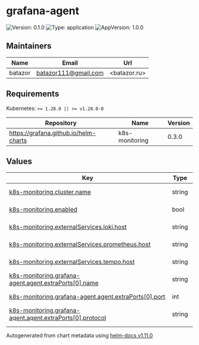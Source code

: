 # grafana-agent

![Version: 0.1.0](https://img.shields.io/badge/Version-0.1.0-informational?style=flat-square) ![Type: application](https://img.shields.io/badge/Type-application-informational?style=flat-square) ![AppVersion: 1.0.0](https://img.shields.io/badge/AppVersion-1.0.0-informational?style=flat-square)

## Maintainers

| Name | Email | Url |
| ---- | ------ | --- |
| batazor | <batazor111@gmail.com> | <batazor.ru> |

## Requirements

Kubernetes: `>= 1.28.0 || >= v1.28.0-0`

| Repository | Name | Version |
|------------|------|---------|
| https://grafana.github.io/helm-charts | k8s-monitoring | 0.3.0 |

## Values

<table height="400px" >
	<thead>
		<th>Key</th>
		<th>Type</th>
		<th>Default</th>
		<th>Description</th>
	</thead>
	<tbody>
		<tr>
			<td id="k8s-monitoring--cluster--name"><a href="./values.yaml#L12">k8s-monitoring.cluster.name</a></td>
			<td>
string
</td>
			<td>
				<div style="max-width: 300px;">
<pre lang="json">
"ShortLink"
</pre>
</div>
			</td>
			<td></td>
		</tr>
		<tr>
			<td id="k8s-monitoring--enabled"><a href="./values.yaml#L6">k8s-monitoring.enabled</a></td>
			<td>
bool
</td>
			<td>
				<div style="max-width: 300px;">
<pre lang="json">
true
</pre>
</div>
			</td>
			<td></td>
		</tr>
		<tr>
			<td id="k8s-monitoring--externalServices--loki--host"><a href="./values.yaml#L17">k8s-monitoring.externalServices.loki.host</a></td>
			<td>
string
</td>
			<td>
				<div style="max-width: 300px;">
<pre lang="json">
"https://logs-prod-012.grafana.net"
</pre>
</div>
			</td>
			<td></td>
		</tr>
		<tr>
			<td id="k8s-monitoring--externalServices--prometheus--host"><a href="./values.yaml#L15">k8s-monitoring.externalServices.prometheus.host</a></td>
			<td>
string
</td>
			<td>
				<div style="max-width: 300px;">
<pre lang="json">
"https://prometheus-prod-24-prod-eu-west-2.grafana.net"
</pre>
</div>
			</td>
			<td></td>
		</tr>
		<tr>
			<td id="k8s-monitoring--externalServices--tempo--host"><a href="./values.yaml#L19">k8s-monitoring.externalServices.tempo.host</a></td>
			<td>
string
</td>
			<td>
				<div style="max-width: 300px;">
<pre lang="json">
"https://tempo-prod-10-prod-eu-west-2.grafana.net:443"
</pre>
</div>
			</td>
			<td></td>
		</tr>
		<tr>
			<td id="k8s-monitoring--grafana-agent--agent--extraPorts[0]--name"><a href="./values.yaml#L32">k8s-monitoring.grafana-agent.agent.extraPorts[0].name</a></td>
			<td>
string
</td>
			<td>
				<div style="max-width: 300px;">
<pre lang="json">
"otlp-grpc"
</pre>
</div>
			</td>
			<td></td>
		</tr>
		<tr>
			<td id="k8s-monitoring--grafana-agent--agent--extraPorts[0]--port"><a href="./values.yaml#L33">k8s-monitoring.grafana-agent.agent.extraPorts[0].port</a></td>
			<td>
int
</td>
			<td>
				<div style="max-width: 300px;">
<pre lang="json">
4317
</pre>
</div>
			</td>
			<td></td>
		</tr>
		<tr>
			<td id="k8s-monitoring--grafana-agent--agent--extraPorts[0]--protocol"><a href="./values.yaml#L35">k8s-monitoring.grafana-agent.agent.extraPorts[0].protocol</a></td>
			<td>
string
</td>
			<td>
				<div style="max-width: 300px;">
<pre lang="json">
"TCP"
</pre>
</div>
			</td>
			<td></td>
		</tr>
		<tr>
			<td id="k8s-monitoring--grafana-agent--agent--extraPorts[0]--targetPort"><a href="./values.yaml#L34">k8s-monitoring.grafana-agent.agent.extraPorts[0].targetPort</a></td>
			<td>
int
</td>
			<td>
				<div style="max-width: 300px;">
<pre lang="json">
4317
</pre>
</div>
			</td>
			<td></td>
		</tr>
		<tr>
			<td id="k8s-monitoring--grafana-agent--agent--extraPorts[1]--name"><a href="./values.yaml#L36">k8s-monitoring.grafana-agent.agent.extraPorts[1].name</a></td>
			<td>
string
</td>
			<td>
				<div style="max-width: 300px;">
<pre lang="json">
"otlp-http"
</pre>
</div>
			</td>
			<td></td>
		</tr>
		<tr>
			<td id="k8s-monitoring--grafana-agent--agent--extraPorts[1]--port"><a href="./values.yaml#L37">k8s-monitoring.grafana-agent.agent.extraPorts[1].port</a></td>
			<td>
int
</td>
			<td>
				<div style="max-width: 300px;">
<pre lang="json">
4318
</pre>
</div>
			</td>
			<td></td>
		</tr>
		<tr>
			<td id="k8s-monitoring--grafana-agent--agent--extraPorts[1]--protocol"><a href="./values.yaml#L39">k8s-monitoring.grafana-agent.agent.extraPorts[1].protocol</a></td>
			<td>
string
</td>
			<td>
				<div style="max-width: 300px;">
<pre lang="json">
"TCP"
</pre>
</div>
			</td>
			<td></td>
		</tr>
		<tr>
			<td id="k8s-monitoring--grafana-agent--agent--extraPorts[1]--targetPort"><a href="./values.yaml#L38">k8s-monitoring.grafana-agent.agent.extraPorts[1].targetPort</a></td>
			<td>
int
</td>
			<td>
				<div style="max-width: 300px;">
<pre lang="json">
4318
</pre>
</div>
			</td>
			<td></td>
		</tr>
		<tr>
			<td id="k8s-monitoring--opencost--opencost--exporter--defaultClusterId"><a href="./values.yaml#L23">k8s-monitoring.opencost.opencost.exporter.defaultClusterId</a></td>
			<td>
string
</td>
			<td>
				<div style="max-width: 300px;">
<pre lang="json">
"ShortLink"
</pre>
</div>
			</td>
			<td></td>
		</tr>
		<tr>
			<td id="k8s-monitoring--opencost--opencost--prometheus--external--url"><a href="./values.yaml#L26">k8s-monitoring.opencost.opencost.prometheus.external.url</a></td>
			<td>
string
</td>
			<td>
				<div style="max-width: 300px;">
<pre lang="json">
"https://prometheus-prod-24-prod-eu-west-2.grafana.net/api/prom"
</pre>
</div>
			</td>
			<td></td>
		</tr>
		<tr>
			<td id="k8s-monitoring--prometheus-operator-crds--enabled"><a href="./values.yaml#L9">k8s-monitoring.prometheus-operator-crds.enabled</a></td>
			<td>
bool
</td>
			<td>
				<div style="max-width: 300px;">
<pre lang="json">
false
</pre>
</div>
			</td>
			<td></td>
		</tr>
		<tr>
			<td id="k8s-monitoring--traces--enabled"><a href="./values.yaml#L28">k8s-monitoring.traces.enabled</a></td>
			<td>
bool
</td>
			<td>
				<div style="max-width: 300px;">
<pre lang="json">
true
</pre>
</div>
			</td>
			<td></td>
		</tr>
	</tbody>
</table>

----------------------------------------------
Autogenerated from chart metadata using [helm-docs v1.11.0](https://github.com/norwoodj/helm-docs/releases/v1.11.0)
